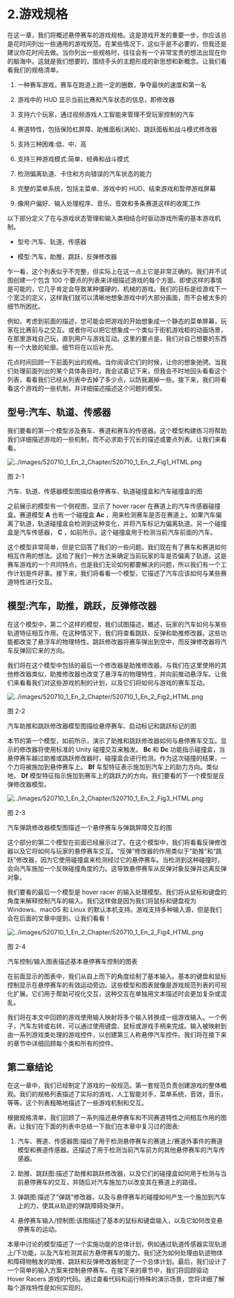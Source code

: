 # 2.游戏规格

在这一章，我们将概述悬停赛车的游戏规格。这是游戏开发的重要一步。你应该总是花时间列出一些通用的游戏规范。在某些情况下，这似乎是不必要的，但我还是建议你花时间去做。当你列出一些规格时，往往会有一个非常宝贵的想法出现在你的脑海中。这就是我们想要的，围绕手头的主题形成的新思想和新概念。让我们看看我们的规格清单。

1.  一种赛车游戏，赛车在跑道上跑一定的圈数，争夺最快的速度和第一名

2.  游戏中的 HUD 显示当前比赛和汽车状态的信息，即修改器

3.  支持六个玩家，通过视频游戏人工智能来管理不受玩家控制的汽车

4.  赛道特性，包括保险杠屏障、助推面板(涡轮)、跳跃面板和战斗模式修改器

5.  支持三种困难:低、中、高

6.  支持三种游戏模式:简单、经典和战斗模式

7.  检测偏离轨道、卡住和方向错误的汽车状态的能力

8.  完整的菜单系统，包括主菜单、游戏中的 HUD、结束游戏和暂停游戏屏幕

9.  像用户偏好、输入处理程序、音乐、音效和多条赛道这样的收尾工作

以下部分定义了在与游戏状态管理和输入类相结合时驱动游戏所需的基本游戏机制。

*   型号:汽车、轨道、传感器

*   模型:汽车，助推，跳跃，反弹修改器

乍一看，这个列表似乎不完整，但实际上在这一点上它是非常正确的。我们并不试图创建一个包含 100 个要点的列表来详细描述游戏的每个方面。即使这样的事情是可能的，它几乎肯定会导致某种僵硬的、机械的游戏。我们的目标是给游戏下一个宽泛的定义，这样我们就可以清晰地想象游戏中的大部分画面，而不会被太多的细节所困扰。

例如，考虑到前面的描述，您可能会把游戏的开始想象成一个静态的菜单屏幕，玩家在比赛前与之交互。或者你可以把它想象成一个类似于街机游戏柜的动画场景，在那里游戏自己玩，直到用户与游戏互动。这里的要点是，我们对自己想要的东西有一个大致的轮廓。细节将在以后补充。

花点时间回顾一下前面列出的规格。当你阅读它们的时候，让你的想象驰骋。当我们处理前面列出的某个具体条目时，我会试着记下来，但我会不时地回头看看这个列表，看看我们已经从列表中去掉了多少点，以防我漏掉一些。接下来，我们将看看这个游戏的一些机制，并详细描述描述这个问题的模型。

## 型号:汽车、轨道、传感器

我们要看的第一个模型涉及赛车、赛道和赛车的传感器。这个模型构建练习将帮助我们详细描述游戏的一些机制，而不必求助于冗长的描述或要点列表。让我们来看看。

![../images/520710_1_En_2_Chapter/520710_1_En_2_Fig1_HTML.png](../images/520710_1_En_2_Chapter/520710_1_En_2_Fig1_HTML.png)

图 2-1

汽车、轨道、传感器模型图描绘悬停赛车、轨道碰撞盒和汽车碰撞盒的图

之前展示的模型有一个侧视图，显示了 hover racer 在赛道上的汽车传感器碰撞盒。赛道模型 **A** 也有一个碰撞盒 **Ac** ，用来检测赛车是否在赛道上。如果汽车偏离了轨道，轨道碰撞盒会检测到这种变化，并将汽车标记为偏离轨道。另一个碰撞盒是汽车传感器， **C** ，如前所示。这个碰撞盒用于检测当前汽车前面的汽车。

这个模型非常简单，但是它回答了我们的一些问题。我们现在有了赛车和赛道如何相互作用的想法。这给了我们一种方法来确定当前玩家的车是否偏离了轨道。这是赛车游戏的一个共同特点，也是我们无论如何都要解决的问题，所以我们有一个工作计划是件好事。接下来，我们将看看一个模型，它描述了汽车应该如何与某些赛道特性进行交互。

## 模型:汽车，助推，跳跃，反弹修改器

在这个模型中，第二个这样的模型，我们试图描述，概述，玩家的汽车如何与某些轨道特征相互作用。在这种情况下，我们将查看跳跃、反弹和助推修改器。这些功能都改变了悬浮车的物理特性。跳跃修改器将赛车弹出到空中，而反弹修改器将汽车反弹回它来的方向。

我们将在这个模型中包括的最后一个修改器是助推修改器。与我们在这里使用的其他修改器类似，助推修改器也改变了悬浮车的物理特性，并向前推动悬浮车。让我们来看看我们对这些游戏机制的计划，以及它们将如何与游戏的赛车互动。

![../images/520710_1_En_2_Chapter/520710_1_En_2_Fig2_HTML.png](../images/520710_1_En_2_Chapter/520710_1_En_2_Fig2_HTML.png)

图 2-2

汽车助推和跳跃修改器模型图描绘悬停赛车、启动标记和跳跃标记的图

本节的第一个模型，如前所示，演示了助推和跳跃修改器如何与悬停赛车交互。显示的修改器将使用标准的 Unity 碰撞交互来触发。 **Bc** 和 **Dc** 功能指示碰撞盒，当悬停赛车越过助推或跳跃修改器时，碰撞盒会进行检测。作为这次碰撞的结果，一个力将被施加到悬停赛车上。 **Bf** 车型特征表示施加到汽车上的助力方向。类似地， **Df** 模型特征指示施加到赛车上的跳跃力的方向。我们要看的下一个模型是反弹修改器模型。

![../images/520710_1_En_2_Chapter/520710_1_En_2_Fig3_HTML.png](../images/520710_1_En_2_Chapter/520710_1_En_2_Fig3_HTML.png)

图 2-3

汽车弹跳修改器模型图描述一个悬停赛车与弹跳屏障交互的图

这个部分的第二个模型在前面已经展示过了。在这个模型中，我们将看看反弹修改器以及它将如何与玩家的悬停赛车交互。“反弹”修改器的作用类似于“助推”和“跳跃”修改器，因为它使用碰撞盒来检测经过它的悬停赛车。当检测到这种碰撞时，会向汽车施加一个反映碰撞角度的力。这导致悬停赛车从反弹对象反弹并远离反弹对象。

我们要看的最后一个模型是 hover racer 的输入处理模型。我们将从鼠标和键盘的角度来解释控制汽车的输入。我们这样做是因为我们将鼠标和键盘视为 Windows、macOS 和 Linux 的默认本机支持。游戏支持多种输入源，但是我们会在后面的文章中提到。让我们看看！

![../images/520710_1_En_2_Chapter/520710_1_En_2_Fig4_HTML.png](../images/520710_1_En_2_Chapter/520710_1_En_2_Fig4_HTML.png)

图 2-4

汽车控制/输入图表描述基本悬停赛车控制的图表

在前面显示的图表中，我们从自上而下的角度绘制了基本输入。基本的键盘和鼠标控制显示在悬停赛车的有效运动旁边。这些模型和图表就像是游戏规范列表的可视化扩展。它们用于帮助可视化交互，这种交互在单独用文本描述时会更加复杂或混乱。

我们将在本文中回顾的游戏使用输入映射将多个输入转换成一组游戏输入。一个例子，汽车左转或右转，可以通过使用键盘、鼠标或游戏手柄来完成。输入被映射到由一系列游戏类处理的游戏控件，以创建第三人称悬停汽车控件。我们将在接下来的章节中详细回顾每个类和所有的控件。

## 第二章结论

在这一章中，我们已经制定了游戏的一般规范。第一套规范负责创建游戏的整体概观。我们的规格列表描述了实际的游戏，人工智能对手，菜单系统，音效，音乐，等等。这个列表粗略地描述了一些游戏机制和交互。

根据规格清单，我们回顾了一系列描述悬停赛车和不同赛道特性之间相互作用的图表。让我们在下面的列表中总结一下我们在本章中复习过的图表:

1.  汽车、赛道、传感器图:描绘了用于检测悬停赛车的赛道上/赛道外事件的赛道模型和赛道传感器。还描述了用于检测当前汽车前方的其他悬停赛车的汽车传感器。

2.  助推、跳跃图:描述了助推和跳跃修改器，以及它们的碰撞盒如何用于检测与当前悬停赛车的交互，并随后对汽车施加力以改变其在赛道上的路径。

3.  弹跳图:描述了“弹跳”修改器，以及与悬停赛车的碰撞如何产生一个施加到汽车上的力，使其从轨迹的弹跳障碍处弹开。

4.  悬停赛车输入/控制图:该图描述了基本的鼠标和键盘输入，以及它如何改变悬停赛车的运动。

本章中讨论的模型描述了一个实施功能的总体计划，例如通过轨道传感器实现轨道上/下功能，以及汽车检测其前方悬停赛车的能力。我们还为如何处理由轨迹物体和障碍物触发的助推、跳跃和反弹修改器制定了一个总体计划。最后，我们设计了一个简单的输入方案来控制悬停赛车。在接下来的章节中，我们将回顾驱动 Hover Racers 游戏的代码。通过查看代码和运行特殊的演示场景，您将详细了解每个游戏特性是如何实现的。
